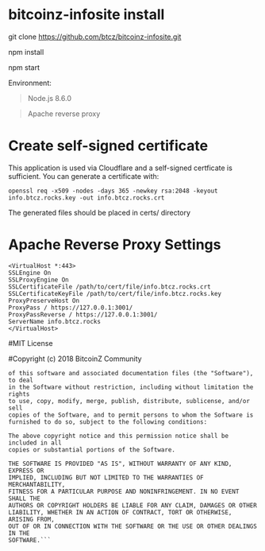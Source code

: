 # bitcoinz-infosite install

git clone https://github.com/btcz/bitcoinz-infosite.git

npm install

npm start

Environment:

> Node.js 8.6.0

> Apache reverse proxy

# Create self-signed certificate 

This application is used via Cloudflare and a self-signed certficate is sufficient.  You can generate a certificate with:

`openssl req -x509 -nodes -days 365 -newkey rsa:2048 -keyout info.btcz.rocks.key -out info.btcz.rocks.crt`

The generated files should be placed in certs/ directory


# Apache Reverse Proxy Settings

```
<VirtualHost *:443>
SSLEngine On
SSLProxyEngine On
SSLCertificateFile /path/to/cert/file/info.btcz.rocks.crt
SSLCertificateKeyFile /path/to/cert/file/info.btcz.rocks.key
ProxyPreserveHost On
ProxyPass / https://127.0.0.1:3001/
ProxyPassReverse / https://127.0.0.1:3001/
ServerName info.btcz.rocks
</VirtualHost>
```

#MIT License

#Copyright (c) 2018 BitcoinZ Community

```Permission is hereby granted, free of charge, to any person obtaining a copy
of this software and associated documentation files (the "Software"), to deal
in the Software without restriction, including without limitation the rights
to use, copy, modify, merge, publish, distribute, sublicense, and/or sell
copies of the Software, and to permit persons to whom the Software is
furnished to do so, subject to the following conditions:

The above copyright notice and this permission notice shall be included in all
copies or substantial portions of the Software.

THE SOFTWARE IS PROVIDED "AS IS", WITHOUT WARRANTY OF ANY KIND, EXPRESS OR
IMPLIED, INCLUDING BUT NOT LIMITED TO THE WARRANTIES OF MERCHANTABILITY,
FITNESS FOR A PARTICULAR PURPOSE AND NONINFRINGEMENT. IN NO EVENT SHALL THE
AUTHORS OR COPYRIGHT HOLDERS BE LIABLE FOR ANY CLAIM, DAMAGES OR OTHER
LIABILITY, WHETHER IN AN ACTION OF CONTRACT, TORT OR OTHERWISE, ARISING FROM,
OUT OF OR IN CONNECTION WITH THE SOFTWARE OR THE USE OR OTHER DEALINGS IN THE
SOFTWARE.```
